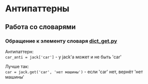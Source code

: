 # Антипаттерны

## Работа со словарями

### Обращение к элементу словаря [dict_get.py](dict_get.py)

Антипаттерн:<br />
`car_anti = jack['car']` - у jack'а может и не быть 'car'

Лучше так:<br />
`car = jack.get('car', 'нет машины')` - если 'car' нет, вернёт 'нет машины'